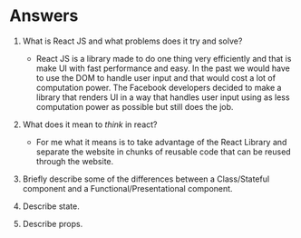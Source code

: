 # Answers

1.  What is React JS and what problems does it try and solve?

    * React JS is a library made to do one thing very efficiently and that is make UI with fast performance and easy. In the past we would have to use the DOM to handle user input and that would cost a lot of computation power. The Facebook developers decided to make a library that renders UI in a way that handles user input using as less computation power as possible but still does the job. 

1.  What does it mean to _think_ in react?

    * For me what it means is to take advantage of the React Library and separate the website in chunks of reusable code that can be reused through the website. 

1.  Briefly describe some of the differences between a Class/Stateful component and a Functional/Presentational component.

1.  Describe state.

1.  Describe props.
